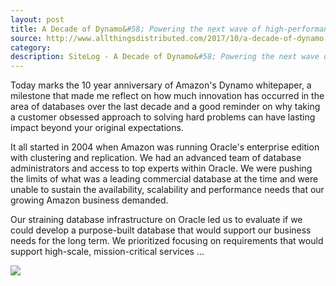 ```yaml
---
layout: post
title: A Decade of Dynamo&#58; Powering the next wave of high-performance, internet-scale applications
source: http://www.allthingsdistributed.com/2017/10/a-decade-of-dynamo.html
category: 
description: SiteLog - A Decade of Dynamo&#58; Powering the next wave of high-performance, internet-scale applications
---
```


Today marks the 10 year anniversary of Amazon's Dynamo whitepaper, a milestone that made me reflect on how much innovation has occurred in the area of databases over the last decade and a good reminder on why taking a customer obsessed approach to solving hard problems can have lasting impact beyond your original expectations.

It all started in 2004 when Amazon was running Oracle's enterprise edition with clustering and replication. We had an advanced team of database administrators and access to top experts within Oracle. We were pushing the limits of what was a leading commercial database at the time and were unable to sustain the availability, scalability and performance needs that our growing Amazon business demanded.

Our straining database infrastructure on Oracle led us to evaluate if we could develop a purpose-built database that would support our business needs for the long term. We prioritized focusing on requirements that would support high-scale, mission-critical services ...

![](http://www.allthingsdistributed.com/images/decadedynamo.png)
<!--description-->
